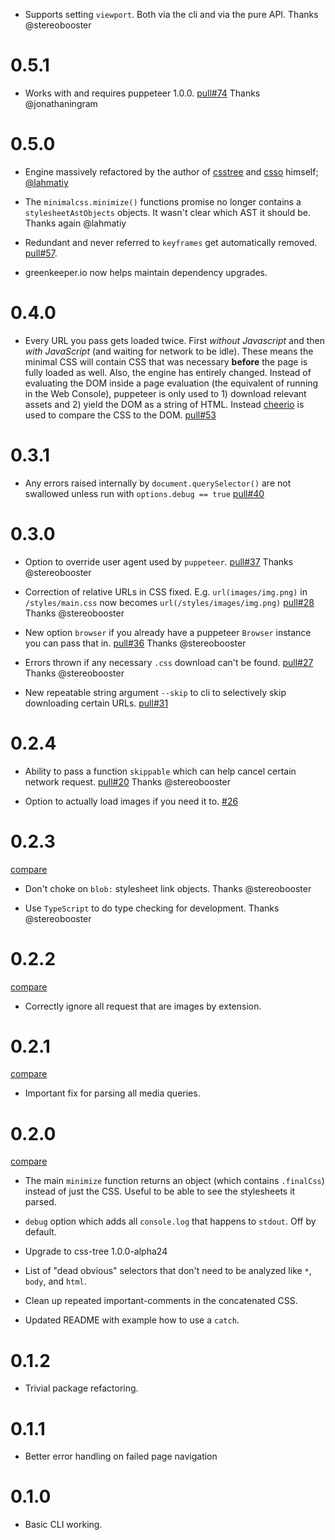 * Supports setting `viewport`. Both via the cli and via the pure API.
  Thanks @stereobooster

# 0.5.1

* Works with and requires puppeteer 1.0.0. [pull#74](https://github.com/peterbe/minimalcss/pull/74)
  Thanks @jonathaningram

# 0.5.0

* Engine massively refactored by the author of
  [csstree](https://github.com/csstree/csstree) and
  [csso](https://github.com/css/csso)
  himself; [@lahmatiy](https://github.com/lahmatiy)

* The `minimalcss.minimize()` functions promise no longer contains a
  `stylesheetAstObjects` objects. It wasn't clear which AST it should be.
  Thanks again @lahmatiy

* Redundant and never referred to `keyframes` get automatically removed.
  [pull#57](https://github.com/peterbe/minimalcss/pull/57).

* greenkeeper.io now helps maintain dependency upgrades.

# 0.4.0

* Every URL you pass gets loaded twice. First *without Javascript* and then
  *with JavaScript* (and waiting for network to be idle). These means the
  minimal CSS will contain CSS that was necessary **before** the page is fully
  loaded as well.
  Also, the engine has entirely changed. Instead of evaluating the DOM inside
  a page evaluation (the equivalent of running in the Web Console), puppeteer
  is only used to 1) download relevant assets and 2) yield the DOM as a string
  of HTML. Instead [cheerio](https://www.npmjs.com/package/cheerio) is used
  to compare the CSS to the DOM.
  [pull#53](https://github.com/peterbe/minimalcss/pull/53)

# 0.3.1

* Any errors raised internally by `document.querySelector()` are not
  swallowed unless run with `options.debug == true`
  [pull#40](https://github.com/peterbe/minimalcss/pull/40)

# 0.3.0

* Option to override user agent used by `puppeteer`.
  [pull#37](https://github.com/peterbe/minimalcss/pull/37)
  Thanks @stereobooster

* Correction of relative URLs in CSS fixed. E.g. `url(images/img.png)` in
  `/styles/main.css` now becomes `url(/styles/images/img.png)`
  [pull#28](https://github.com/peterbe/minimalcss/pull/28)
  Thanks @stereobooster

* New option `browser` if you already have a puppeteer `Browser` instance
  you can pass that in. [pull#36](https://github.com/peterbe/minimalcss/pull/36)
  Thanks @stereobooster

* Errors thrown if any necessary `.css` download can't be found. [pull#27](https://github.com/peterbe/minimalcss/pull/27)
  Thanks @stereobooster

* New repeatable string argument `--skip` to cli to selectively skip
  downloading certain URLs. [pull#31](https://github.com/peterbe/minimalcss/pull/31)

# 0.2.4

* Ability to pass a function `skippable` which can help cancel certain
  network request. [pull#20](https://github.com/peterbe/minimalcss/pull/20)
  Thanks @stereobooster

* Option to actually load images if you need it to.
  [#26](https://github.com/peterbe/minimalcss/issues/26)

# 0.2.3

[compare](https://github.com/peterbe/minimalcss/compare/v0.2.2...v0.2.3)

* Don't choke on `blob:` stylesheet link objects.
  Thanks @stereobooster

* Use `TypeScript` to do type checking for development.
  Thanks @stereobooster

# 0.2.2

[compare](https://github.com/peterbe/minimalcss/compare/v0.2.1...v0.2.2)

* Correctly ignore all request that are images by extension.

# 0.2.1

[compare](https://github.com/peterbe/minimalcss/compare/v0.2.0...v0.2.1)

* Important fix for parsing all media queries.

# 0.2.0

[compare](https://github.com/peterbe/minimalcss/compare/v0.1.2...v0.2.0)

* The main `minimize` function returns an object (which contains
  `.finalCss`) instead of just the CSS.
  Useful to be able to see the stylesheets it parsed.

* `debug` option which adds all `console.log` that happens to
  `stdout`. Off by default.

* Upgrade to css-tree 1.0.0-alpha24

* List of "dead obvious" selectors that don't need to be analyzed like
  `*`, `body`, and
`html`.

* Clean up repeated important-comments in the concatenated CSS.

* Updated README with example how to use a `catch`.

# 0.1.2

* Trivial package refactoring.

# 0.1.1

* Better error handling on failed page navigation

# 0.1.0

* Basic CLI working.

